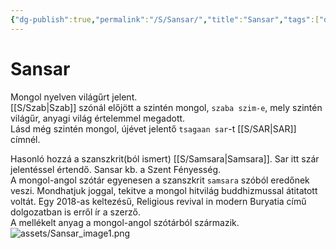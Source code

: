 ```yaml
---
{"dg-publish":true,"permalink":"/S/Sansar/","title":"Sansar","tags":["dg_uploaded"],"created":"2023-11-18T11:36","updated":"2023-11-18T11:36"}
---
```



# Sansar

Mongol nyelven világűrt jelent.  
[[S/Szab\|Szab]] szónál előjött a szintén mongol, `szaba szim-e`, mely szintén világűr, anyagi világ értelemmel megadott.  
Lásd még szintén mongol, újévet jelentő `tsagaan sar`-t [[S/SAR\|SAR]] címnél.  

Hasonló hozzá a szanszkrit(ból ismert) [[S/Samsara\|Samsara]]. Sar itt szár jelentéssel értendő. Sansar kb. a Szent Fényesség.  
A mongol-angol szótár egyenesen a szanszkrit `samsara` szóból eredőnek veszi. Mondhatjuk joggal, tekitve a mongol hitvilág buddhizmussal átitatott voltát. Egy 2018-as keltezésű, Religious revival in modern Buryatia című dolgozatban is erről ír a szerző.  
A mellékelt anyag a mongol-angol szótárból származik.  
![assets/Sansar_image1.png](/img/user/S/assets/Sansar_image1.png)  